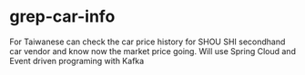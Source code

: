 # grep-car-info

For Taiwanese can check the car price history for SHOU SHI secondhand car vendor and know now the market price going.
Will use Spring Cloud and Event driven programing with Kafka

